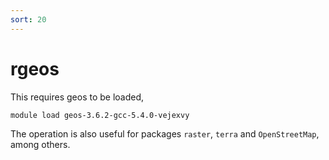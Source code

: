 ```yaml
---
sort: 20
---
```


# rgeos

This requires geos to be loaded,

```bash
module load geos-3.6.2-gcc-5.4.0-vejexvy
```

The operation is also useful for packages `raster`, `terra` and `OpenStreetMap`, among others.
